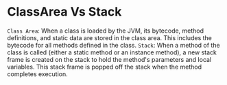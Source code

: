 # ClassArea Vs Stack
`Class Area`: When a class is loaded by the JVM, its bytecode, method definitions, and static data are stored in the class area. This includes the bytecode for all methods defined in the class.
`Stack`: When a method of the class is called (either a static method or an instance method), a new stack frame is created on the stack to hold the method's parameters and local variables. This stack frame is popped off the stack when the method completes execution.

